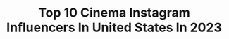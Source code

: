---
title: Top 10 Cinema Instagram Influencers In United States In 2023
description: >-
  Find top cinema Instagram influencers in United States in 2023. Most popular hashtags: #moodygrams #art #kerala.
platform: Instagram
hits: 3630
text_top: Analyze the top-rated Instagram influencers on inBeat.
text_bottom: inBeat has 3630 Instagram influencers like this in United States for you to collaborate.
profiles:
  - username: "lenojzp"
    fullname: >-
      Leno Joseph
    bio: >-
      @metador.in Cinematographer | Photographer | Editor | Color Grading DM for works Shortfilm, Ad Film, Wedding, Travel, Fashion, Automotive
    location: "United States"
    followers: 2108
    engagement: 1896
    commentsToLikes: 0.093538
    id: ck9whmjvryjzv0j78vvnyzomp
    verified: false
    hashtags: "#music, #vintagefashion, #retroaesthetic, #photooftheday"
  - username: "sabaizadpanah"
    fullname: >-
      Saba Izadpanah | صبآ ایزدپناه
    bio: >-
      Tehran University of Art #Artist #actress #theatre #Researcher #cinema 🎭🐿 مدیر دپارتمان تئاتر @balootschool
    location: "United States"
    followers: 14937
    engagement: 778
    commentsToLikes: 0.067488
    id: ck9wixl4j4dbq0j78oqe1d438
    verified: false
    hashtags: "#sabaizadpanah, #theatre, #artist, #art"
  - username: "huntermoreno"
    fullname: >-
      Hunter Moreno
    bio: >-
      @makesureyourfriendsareokay • Los Angeles | CA • Cinematographer • Photographer • Director • @byhuntermoreno •
    location: "United States"
    followers: 164598
    engagement: 648
    commentsToLikes: 0.014354
    id: ck0vvq6q5q9lg0i195zwuc8lg
    verified: false
    hashtags: "#ad"
  - username: "pablo_clemente"
    fullname: >-
      Pablo Clemente
    bio: >-
      Cinematographer
    location: "United States"
    followers: 5699
    engagement: 1017
    commentsToLikes: 0.083056
    id: ck5bvbnjujcjy0i11qaa9m19n
    verified: false
    hashtags: ""
  - username: "therobinborneman"
    fullname: >-
      𝐑𝐨𝐛𝐢𝐧 𝐁𝐨𝐫𝐧𝐞𝐦𝐚𝐧
    bio: >-
      Singer/Producer Folk/Pop/Cinematic Music Winner//We Want More #wewantmore Singer//Trans-Siberian Orchestra #TSO
    location: "United States"
    followers: 12973
    engagement: 605
    commentsToLikes: 0.060575
    id: ck601ug2rg72j0i14jex4tqv9
    verified: false
    hashtags: "#robinborneman, #wewantmore, #indie, #80s"
  - username: "melnikstyle"
    fullname: >-
      ᴠɪᴛᴀʟɪɪ ᴍᴇʟɴɪᴋ
    bio: >-
      CALISTHENICS ATHLETE International cups winner🏆 @gornation athlete Cinematographer @melnikshots Business inquiries: Vet.melnik2002@gmail.com
    location: "United States"
    followers: 166230
    engagement: 1158
    commentsToLikes: 0.017033
    id: ck14kgshwpg3u0i19788zlbj3
    verified: false
    hashtags: "#shreddedunion, #handstand, #calisthenics, #equilibrium"
  - username: "rinzenmusic"
    fullname: >-
      Rinzen
    bio: >-
      Cinematic techno artist Desert Hearts Black, mau5trap, This Never Happened ———————————————————— LA warehouse show:
    location: "United States"
    followers: 9924
    engagement: 678
    commentsToLikes: 0.157281
    id: ck5hlj3x4kb9l0i11qszctpi0
    verified: true
    hashtags: "#stopasianhate, #fuckracism"
  - username: "traumaticl0ve"
    fullname: >-
      ☼ eclipse☽
    bio: >-
      Sharing stuff about cinema
    location: "United States"
    followers: 11877
    engagement: 1865
    commentsToLikes: 0.025222
    id: ck8t6b9j1cycw0j78jgm00cef
    verified: false
    hashtags: "#freeuyghur"
  - username: "film_seeker"
    fullname: >-
      Nijay Jayan
    bio: >-
      Cinematographer 📩 thehappiestpersonalive@gmail.com Personal trash ⬇️ From Kerala India Namidangal watch here 👇🏻
    location: "United States"
    followers: 23515
    engagement: 3824
    commentsToLikes: 0.014953
    id: ckaotx0zlxvmm0i788jx5qs9z
    verified: false
    hashtags: "#kerala, #vscokerala, #sunset, #eveningvibes"
  - username: "tbailes875"
    fullname: >-
      Tyler Bailey
    bio: >-
      Cinematographer / Charlotte Tyler.Bailey@OTBpromedia.com
    location: "United States"
    followers: 13614
    engagement: 866
    commentsToLikes: 0.038627
    id: ck5q6j9i2xm4j0i11xwk7r1b7
    verified: false
    hashtags: "#blackouttuesday, #keeppounding, #ifitdiesitdies"
---